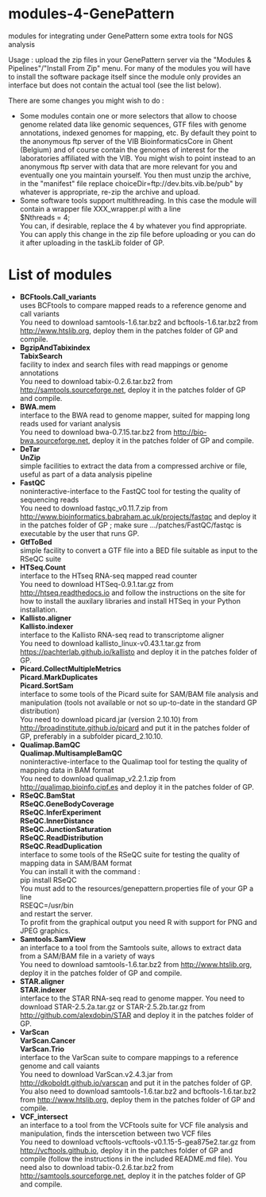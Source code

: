 # modules-4-GenePattern
modules for integrating under GenePattern some extra tools for NGS analysis

Usage : upload the zip files in your GenePattern server via the "Modules & Pipelines"/"Install From Zip" menu. For many of the modules you will have to install the software package itself since the module only provides an interface but does not contain the actual tool (see the list below).

There are some changes you might wish to do :
* Some modules contain one or more selectors that allow to choose genome related data like genomic sequences, GTF files with genome annotations, indexed genomes for mapping, etc. By default they point to the anonymous ftp server of the VIB BioinformaticsCore in Ghent (Belgium) and of course contain the genomes of interest for the laboratories affiliated with the VIB. You might wish to point instead to an anonymous ftp server with data that are more relevant for you and eventually one you maintain yourself. You then must unzip the archive, in the "manifest" file replace choiceDir=ftp\://dev.bits.vib.be/pub" by whatever is appropriate, re-zip the archive and upload.
* Some software tools support multithreading. In this case the module will contain a wrapper file XXX_wrapper.pl with a line  
$Nthreads = 4;  
You can, if desirable, replace the 4 by whatever you find appropriate. You can apply this change in the zip file before uploading or you can do it after uploading in the taskLib folder of GP.

# List of modules
* **BCFtools.Call_variants**  
uses BCFtools to compare mapped reads to a reference genome and call variants  
You need to download samtools-1.6.tar.bz2 and bcftools-1.6.tar.bz2 from http://www.htslib.org, deploy them in the patches folder of GP and compile.
* **BgzipAndTabixindex**  
**TabixSearch**  
facility to index and search files with read mappings or genome annotations  
You need to download tabix-0.2.6.tar.bz2 from http://samtools.sourceforge.net, deploy it in the patches folder of GP and compile.
* **BWA.mem**  
interface to the BWA read to genome mapper, suited for mapping long reads used for variant analysis  
You need to download bwa-0.7.15.tar.bz2 from http://bio-bwa.sourceforge.net, deploy it in the patches folder of GP and compile.
* **DeTar**  
**UnZip**  
simple facilities to extract the data from a compressed archive or file, useful as part of a data analysis pipeline
* **FastQC**  
noninteractive-interface to the FastQC tool for testing the quality of sequencing reads  
You need to download fastqc_v0.11.7.zip from http://www.bioinformatics.babraham.ac.uk/projects/fastqc and deploy it in the patches folder of GP ; make sure .../patches/FastQC/fastqc is executable by the user that runs GP.
* **GtfToBed**  
simple facility to convert a GTF file into a BED file suitable as input to the RSeQC suite
* **HTSeq.Count**  
interface to the HTseq RNA-seq mapped read counter  
You need to download HTSeq-0.9.1.tar.gz from http://htseq.readthedocs.io and follow the instructions on the site for how to install the auxilary libraries and install HTSeq in your Python installation.
* **Kallisto.aligner**  
**Kallisto.indexer**  
interface to the Kallisto RNA-seq read to transcriptome aligner  
You need to download kallisto_linux-v0.43.1.tar.gz from https://pachterlab.github.io/kallisto and deploy it in the patches folder of GP.
* **Picard.CollectMultipleMetrics**  
**Picard.MarkDuplicates**  
**Picard.SortSam**  
interface to some tools of the Picard suite for SAM/BAM file analysis and manipulation (tools not available or not so up-to-date in the standard GP distribution)  
You need to download picard.jar (version 2.10.10) from http://broadinstitute.github.io/picard and put it in the patches folder of GP, preferably in a subfolder picard_2.10.10.
* **Qualimap.BamQC**  
**Qualimap.MultisampleBamQC**  
noninteractive-interface to the Qualimap tool for testing the quality of mapping data in BAM format  
You need to download qualimap_v2.2.1.zip from http://qualimap.bioinfo.cipf.es and deploy it in the patches folder of GP.
* **RSeQC.BamStat**  
**RSeQC.GeneBodyCoverage**  
**RSeQC.InferExperiment**  
**RSeQC.InnerDistance**  
**RSeQC.JunctionSaturation**  
**RSeQC.ReadDistribution**  
**RSeQC.ReadDuplication**  
interface to some tools of the RSeQC suite for testing the quality of mapping data in SAM/BAM format  
You can install it with the command :  
pip install RSeQC  
You must add to the resources/genepattern.properties file of your GP a line  
RSEQC=/usr/bin  
and restart the server.  
To profit from the graphical output you need R with support for PNG and JPEG graphics.
* **Samtools.SamView**  
an interface to a tool from the Samtools suite, allows to extract data from a SAM/BAM file in a variety of ways  
You need to download samtools-1.6.tar.bz2 from http://www.htslib.org, deploy it in the patches folder of GP and compile.
* **STAR.aligner**  
**STAR.indexer**  
interface to the STAR RNA-seq read to genome mapper. 
You need to download STAR-2.5.2a.tar.gz or STAR-2.5.2b.tar.gz from http://github.com/alexdobin/STAR and deploy it in the patches folder of GP.
* **VarScan**  
**VarScan.Cancer**  
**VarScan.Trio**  
interface to the VarScan suite to compare mappings to a reference genome and call vaiants  
You need to download VarScan.v2.4.3.jar from http://dkoboldt.github.io/varscan and put it in the patches folder of GP. You also need to download samtools-1.6.tar.bz2 and bcftools-1.6.tar.bz2 from http://www.htslib.org, deploy them in the patches folder of GP and compile.
* **VCF_intersect**  
an interface to a tool from the VCFtools suite for VCF file analysis and manipulation, finds the interscetion between two VCF files  
You need to download vcftools-vcftools-v0.1.15-5-gea875e2.tar.gz from http://vcftools.github.io, deploy it in the patches folder of GP and compile (follow the instructions in the included README.md file). You need also to download tabix-0.2.6.tar.bz2 from http://samtools.sourceforge.net, deploy it in the patches folder of GP and compile.
